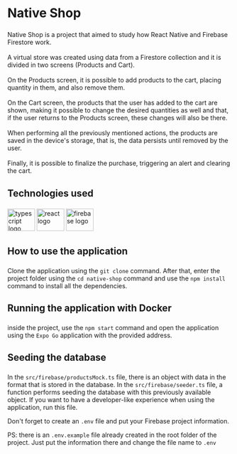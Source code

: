 <h1 align="left">Native Shop</h1>

###

<p align="left">Native Shop is a project that aimed to study how React Native and Firebase Firestore work.<br><br>A virtual store was created using data from a Firestore collection and it is divided in two screens (Products and Cart).<br><br>On the Products screen, it is possible to add products to the cart, placing quantity in them, and also remove them.<br><br>On the Cart screen, the products that the user has added to the cart are shown, making it possible to change the desired quantities as well and that, if the user returns to the Products screen, these changes will also be there.<br><br>When performing all the previously mentioned actions, the products are saved in the device's storage, that is, the data persists until removed by the user.<br><br>Finally, it is possible to finalize the purchase, triggering an alert and clearing the cart.</p>

###

<h2 align="left">Technologies used</h2>

###

<div align="left">
  <img src="https://cdn.jsdelivr.net/gh/devicons/devicon/icons/typescript/typescript-original.svg" height="50" width="62" alt="typescript logo"  />
  <img src="https://cdn.jsdelivr.net/gh/devicons/devicon/icons/react/react-original.svg" height="50" width="62" alt="react logo"  />
  <img src="https://cdn.jsdelivr.net/gh/devicons/devicon/icons/firebase/firebase-plain.svg" height="50" width="62" alt="firebase logo"  />
</div>

###

<h2 align="left">How to use the application</h2>

###

Clone the application using the `git clone` command. After that, enter the project folder using the `cd native-shop` command and use the `npm install` command to install all the dependencies.

###

<h2 align="left">Running the application with Docker</h2>

###

inside the project, use the `npm start` command and open the application using the `Expo Go` application with the provided address.

<h2 align="left">Seeding the database</h2>

###

In the `src/firebase/productsMock.ts` file, there is an object with data in the format that is stored in the database. In the `src/firebase/seeder.ts` file, a function performs seeding the database with this previously available object. If you want to have a developer-like experience when using the application, run this file.

Don't forget to create an `.env` file and put your Firebase project information.

PS: there is an `.env.example` file already created in the root folder of the project. Just put the information there and change the file name to `.env`
